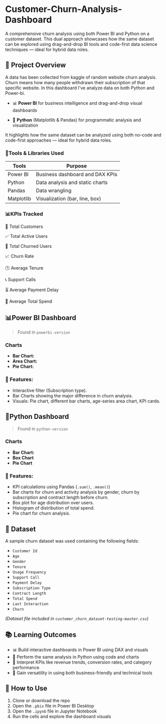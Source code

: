 # Customer-Churn-Analysis-Dashboard 
A comprehensive churn analysis using both Power BI and Python on a customer dataset. This dual approach showcases how the same dataset can be explored using drag-and-drop BI tools and code-first data science techniques — ideal for hybrid data roles.
## 🚀 Project Overview
A data has been collected from kaggle of random website churn analysis. Churn means how many people withdrawn their subscription of that specific website. In this dashboard I've analyze data on both Python and Power-bi.

- 📊 **Power BI** for business intelligence and drag-and-drop visual dashboards

- 🐍 **Python** (Matplotlib & Pandas) for programmatic analysis and visualization

It highlights how the same dataset can be analyzed using both no-code and code-first approaches — ideal for hybrid data roles.
 
### 🔧Tools & Libraries Used
|Tools      |Purpose                           |
|-----------|----------------------------------|
|Power BI   | Business dashboard and DAX KPIs  |
|Python     | Data analysis and static charts  |
|Pandas     | Data wrangling                   |
|Matplotlib | Visualization (bar, line, box)   |

### 📊KPIs Tracked
🧍 Total Customers

✅ Total Active Users

🔄 Total Churned Users

📈 Churn Rate

🕒 Average Tenure

📞 Support Calls

⏳ Average Payment Delay

💸 Average Total Spend

## 📊Power BI Dashboard
> Found in `powerbi-version`
### Charts
- **Bar Chart:**
- **Area Chart:**
- **Pie Chart:**

### 📌 Features:
- Interactive filter (Subscription type).
- Bar Charts showing the major difference in churn analysis.
- Visuals: Pie chart, different bar charts, age-series area chart, KPI cards.
  
## 🐍Python Dashboard
> Found in `python-version`
### Charts
- **Bar Chart:**
- **Box Chart**
- **Pie Chart**

### 📌 Features:
- KPI calculations using Pandas (`.sum()`, `.mean()`)
- Bar charts for churn and activity analysis by gender, churn by subscription and contract length before churn.
- Box plot for age distribution over users.
- Histogram of distribution of total spend.
- Pie chart for churn analysis. 

## 📂 Dataset

A sample churn dataset was used containing the following fields:
- `Customer Id`
- `Age`
- `Gender`
- `Tenure `
- `Usage Frequency`
- `Support Call`
- `Payment Delay`
- `Subscription Type`
- `Contract Length`
- `Total Spend`
- `Last Interaction`
- `Churn`

*(Dataset file included in `customer_churn_dataset-testing-master.csv`)*

## 📚 Learning Outcomes

- 📊 Build interactive dashboards in Power BI using DAX and visuals
- 🐍 Perform the same analysis in Python using code and charts
- 🧠 Interpret KPIs like revenue trends, conversion rates, and category performance
- 🔀 Gain versatility in using both business-friendly and technical tools


## 📎 How to Use

1. Clone or download the repo
2. Open the `.pbix` file in Power BI Desktop
3. Open the `.ipynb` file in Jupyter Notebook
4. Run the cells and explore the dashboard visuals
